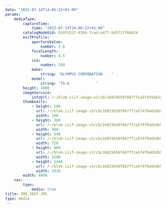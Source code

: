 ```yaml
---
date: "2022-07-14T14:06:22+01:00"
params:
    mediaType:
        captureTime:
            time: "2022-07-14T14:06:22+01:00"
        catalogNodeUid: 0197d12f-6394-7cad-a477-b45f1f76b624
        exifProfile:
            apertureValue:
                number: 2.8
            focalLength:
                number: 4.5
            iso:
                number: 100
            make:
                string: 'OLYMPUS CORPORATION    '
            model:
                string: 'TG-6            '
        height: 3000
        imageService:
            infoUrl: /~/blob-iiif-image-v3/cbc16025650f867ff1a5f4f0a65db948ca890b55f20c240063b7f97b279ffe2b/info.json
        thumbnails:
            - height: 180
              url: /~/blob-iiif-image-v3/cbc16025650f867ff1a5f4f0a65db948ca890b55f20c240063b7f97b279ffe2b/full/240%2C180/0/default.jpg
              width: 240
            - height: 360
              url: /~/blob-iiif-image-v3/cbc16025650f867ff1a5f4f0a65db948ca890b55f20c240063b7f97b279ffe2b/full/480%2C360/0/default.jpg
              width: 480
            - height: 540
              url: /~/blob-iiif-image-v3/cbc16025650f867ff1a5f4f0a65db948ca890b55f20c240063b7f97b279ffe2b/full/720%2C540/0/default.jpg
              width: 720
            - height: 960
              url: /~/blob-iiif-image-v3/cbc16025650f867ff1a5f4f0a65db948ca890b55f20c240063b7f97b279ffe2b/full/1280%2C960/0/default.jpg
              width: 1280
            - height: 1440
              url: /~/blob-iiif-image-v3/cbc16025650f867ff1a5f4f0a65db948ca890b55f20c240063b7f97b279ffe2b/full/1920%2C1440/0/default.jpg
              width: 1920
        width: 4000
    nav:
        type:
            media: true
title: IMG_2607.JPG
type: media
---
```

